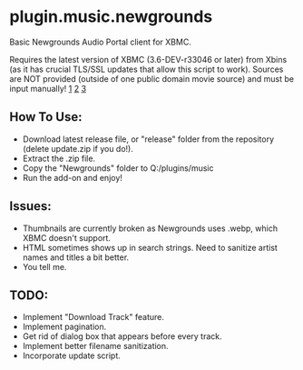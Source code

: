 # plugin.music.newgrounds
Basic Newgrounds Audio Portal client for XBMC.

[](release/default.tbn)

Requires the latest version of XBMC (3.6-DEV-r33046 or later) from Xbins (as it has crucial TLS/SSL updates that allow this script to work). Sources are NOT provided (outside of one public domain movie source) and must be input manually!
[1](screenshots/1.png)
[2](screenshots/2.png)
[3](screenshots/3.png)

## How To Use:
- Download latest release file, or "release" folder from the repository (delete update.zip if you do!).
- Extract the .zip file.
- Copy the "Newgrounds" folder to Q:/plugins/music
- Run the add-on and enjoy!

## Issues:
- Thumbnails are currently broken as Newgrounds uses .webp, which XBMC doesn't support.
- HTML sometimes shows up in search strings. Need to sanitize artist names and titles a bit better.
- You tell me.

## TODO:
- Implement "Download Track" feature.
- Implement pagination.
- Get rid of dialog box that appears before every track.
- Implement better filename sanitization.
- Incorporate update script.
